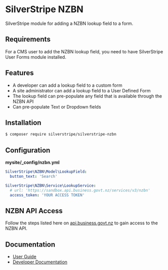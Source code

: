 # SilverStripe NZBN

SilverStripe module for adding a NZBN lookup field to a form.

## Requirements

For a CMS user to add the NZBN lookup field, you need to have SilverStripe User Forms module installed.

## Features

* A developer can add a lookup field to a custom form
* A site administrator can add a lookup field to a User Defined Form
* The lookup field can pre-populate any field that is available through the NZBN API 
* Can pre-populate Text or Dropdown fields

## Installation

```sh
$ composer require silverstripe/silverstripe-nzbn
```

## Configuration
**mysite/\_config/nzbn.yml**
```yml
SilverStripe\NZBN\Model\LookupField:
  button_text: 'Search'

SilverStripe\NZBN\Service\LookupService:
  # url: 'https://sandbox.api.business.govt.nz/services/v3/nzbn'
  access_token: 'YOUR ACCESS TOKEN'
```

## NZBN API Access

Follow the steps listed here on [api.business.govt.nz](https://api.business.govt.nz/api/getting-started) to gain access to the NZBN API.

## Documentation

* [User Guide](docs/en/userguide.md)
* [Developer Documentation](docs/en/developer.md)
